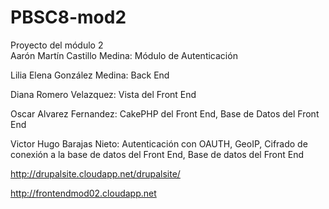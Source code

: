 ﻿PBSC8-mod2
==========

Proyecto del módulo 2   
Aarón Martín Castillo Medina: Módulo de Autenticación   

Lilia Elena González Medina: Back End

Diana Romero Velazquez: Vista del Front End

Oscar Alvarez Fernandez: CakePHP del Front End, Base de Datos del Front End

Victor Hugo Barajas Nieto: Autenticación con OAUTH, GeoIP, Cifrado de conexión a la base de datos del Front End, Base de datos del Front End


http://drupalsite.cloudapp.net/drupalsite/

http://frontendmod02.cloudapp.net
